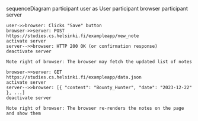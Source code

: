 sequenceDiagram
    participant user as User
    participant browser
    participant server

    user->>browser: Clicks "Save" button
    browser->>server: POST https://studies.cs.helsinki.fi/exampleapp/new_note
    activate server
    server-->>browser: HTTP 200 OK (or confirmation response)
    deactivate server

    Note right of browser: The browser may fetch the updated list of notes

    browser->>server: GET https://studies.cs.helsinki.fi/exampleapp/data.json
    activate server
    server-->>browser: [{ "content": "Bounty_Hunter", "date": "2023-12-22" }, ...]
    deactivate server

    Note right of browser: The browser re-renders the notes on the page and show them
